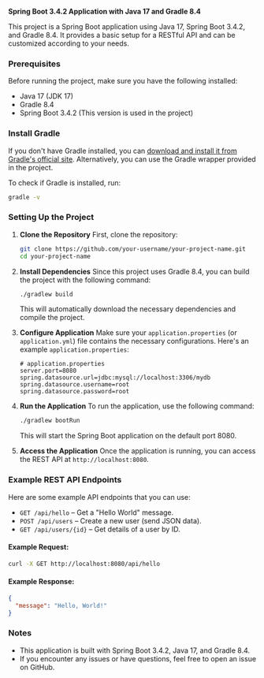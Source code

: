 
**Spring Boot 3.4.2 Application with Java 17 and Gradle 8.4**

This project is a Spring Boot application using Java 17, Spring Boot 3.4.2, and Gradle 8.4. It provides a basic setup for a RESTful API and can be customized according to your needs.

### Prerequisites
Before running the project, make sure you have the following installed:
- Java 17 (JDK 17)
- Gradle 8.4
- Spring Boot 3.4.2 (This version is used in the project)

### Install Gradle
If you don't have Gradle installed, you can [download and install it from Gradle's official site](https://gradle.org/install/). Alternatively, you can use the Gradle wrapper provided in the project.

To check if Gradle is installed, run:
```bash
gradle -v
```

### Setting Up the Project
1. **Clone the Repository**
   First, clone the repository:
   ```bash
   git clone https://github.com/your-username/your-project-name.git
   cd your-project-name
   ```

2. **Install Dependencies**
   Since this project uses Gradle 8.4, you can build the project with the following command:
   ```bash
   ./gradlew build
   ```
   This will automatically download the necessary dependencies and compile the project.

3. **Configure Application**
   Make sure your `application.properties` (or `application.yml`) file contains the necessary configurations. Here's an example `application.properties`:

   ```properties
   # application.properties
   server.port=8080
   spring.datasource.url=jdbc:mysql://localhost:3306/mydb
   spring.datasource.username=root
   spring.datasource.password=root
   ```

4. **Run the Application**
   To run the application, use the following command:
   ```bash
   ./gradlew bootRun
   ```
   This will start the Spring Boot application on the default port 8080.

5. **Access the Application**
   Once the application is running, you can access the REST API at `http://localhost:8080`.

### Example REST API Endpoints
Here are some example API endpoints that you can use:
- `GET /api/hello` – Get a "Hello World" message.
- `POST /api/users` – Create a new user (send JSON data).
- `GET /api/users/{id}` – Get details of a user by ID.

#### Example Request:
```bash
curl -X GET http://localhost:8080/api/hello
```

#### Example Response:
```json
{
  "message": "Hello, World!"
}
```

### Notes
- This application is built with Spring Boot 3.4.2, Java 17, and Gradle 8.4.
- If you encounter any issues or have questions, feel free to open an issue on GitHub.

